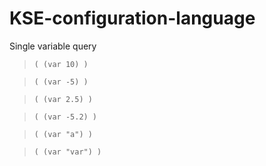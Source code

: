 # KSE-configuration-language

Single variable query
>`( (var 10) )`

>`( (var -5) )`

>`( (var 2.5) )`

>`( (var -5.2) )`

>`( (var "a") )`

>`( (var "var") )`


